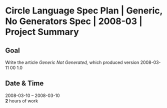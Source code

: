 ﻿Circle Language Spec Plan | Generic, No Generators Spec | 2008-03 | Project Summary
===================================================================================

Goal
----

Write the article *Generic Not Generated,* 
which produced version  2008-03-11 00  1.0


Date & Time
-----------

2008-03-10 – 2008-03-10  
__2__ hours of work